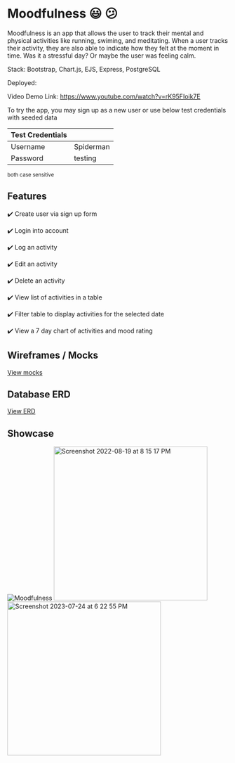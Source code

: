 # Moodfulness :smiley: :confused:

Moodfulness is an app that allows the user to track their mental and physical activities like running, swiming, and meditating. When a user tracks their activity, they are also able to indicate how they felt at the moment in time. Was it a stressful day? Or maybe the user was feeling calm.

Stack: Bootstrap, Chart.js, EJS, Express, PostgreSQL

Deployed:

Video Demo Link: https://www.youtube.com/watch?v=rK95FIoik7E

To try the app, you may sign up as a new user or use below test credentials with seeded data

| Test Credentials |           |
| ---------------- | --------- |
| Username         | Spiderman |
| Password         | testing   |

<sub>both case sensitive</sub>

## Features

:heavy_check_mark: Create user via sign up form

:heavy_check_mark: Login into account

:heavy_check_mark: Log an activity

:heavy_check_mark: Edit an activity

:heavy_check_mark: Delete an activity

:heavy_check_mark: View list of activities in a table

:heavy_check_mark: Filter table to display activities for the selected date

:heavy_check_mark: View a 7 day chart of activities and mood rating

## Wireframes / Mocks

[View mocks](https://drive.google.com/file/d/1LPsdF-UT-8aMQtY8OZG4_JoxAMdcesGs/view?usp=sharing)

## Database ERD

[View ERD](https://drive.google.com/file/d/1cTnziqYRYkNARFd1KVk-AHq9P61VMM5e/view?usp=sharing)

## Showcase

![Moodfulness](https://user-images.githubusercontent.com/86565793/185615501-90972333-993f-4680-a4d6-3d2ee80deef0.png)
<img width="350" alt="Screenshot 2022-08-19 at 8 15 17 PM" src="https://user-images.githubusercontent.com/86565793/185616375-df3af6ee-1fe6-41eb-9ace-7b7eeb8b7070.png"><img width="350" alt="Screenshot 2023-07-24 at 6 22 55 PM" src="https://github.com/EricFooSD/moodfulness/assets/86565793/cd9e8d19-b843-4dd7-9316-11f3793d7e06">

